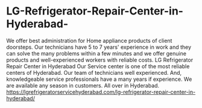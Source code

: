 # LG-Refrigerator-Repair-Center-in-Hyderabad-
We offer best administration for Home appliance products of client doorsteps. Our technicians have 5 to 7 years' experience in work and they can solve the many problems within a few minutes and we offer genuine products and well-experienced workers with reliable costs. LG Refrigerator Repair Center in Hyderabad Our Service center is one of the most reliable centers of Hyderabad. Our team of technicians well experienced. And, knowledgeable service professionals have a many years if experience. We are available any season in customers. All over in Hyderabad. https://lgrefrigeratorservicehyderabad.com/lg-refrigerator-repair-center-in-hyderabad/
